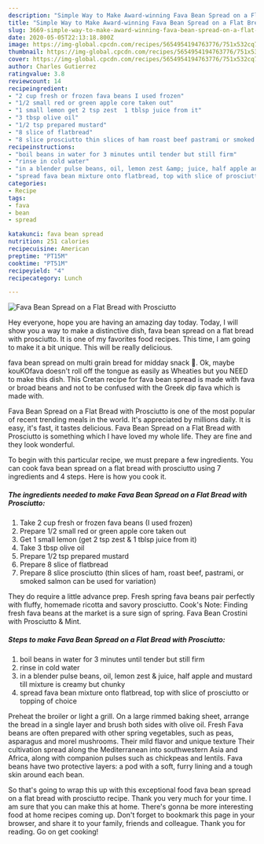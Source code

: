 ```yaml
---
description: "Simple Way to Make Award-winning Fava Bean Spread on a Flat Bread with Prosciutto"
title: "Simple Way to Make Award-winning Fava Bean Spread on a Flat Bread with Prosciutto"
slug: 3669-simple-way-to-make-award-winning-fava-bean-spread-on-a-flat-bread-with-prosciutto
date: 2020-05-05T22:13:18.800Z
image: https://img-global.cpcdn.com/recipes/5654954194763776/751x532cq70/fava-bean-spread-on-a-flat-bread-with-prosciutto-recipe-main-photo.jpg
thumbnail: https://img-global.cpcdn.com/recipes/5654954194763776/751x532cq70/fava-bean-spread-on-a-flat-bread-with-prosciutto-recipe-main-photo.jpg
cover: https://img-global.cpcdn.com/recipes/5654954194763776/751x532cq70/fava-bean-spread-on-a-flat-bread-with-prosciutto-recipe-main-photo.jpg
author: Charles Gutierrez
ratingvalue: 3.8
reviewcount: 14
recipeingredient:
- "2 cup fresh or frozen fava beans I used frozen"
- "1/2 small red or green apple core taken out"
- "1 small lemon get 2 tsp zest  1 tblsp juice from it"
- "3 tbsp olive oil"
- "1/2 tsp prepared mustard"
- "8 slice of flatbread"
- "8 slice prosciutto thin slices of ham roast beef pastrami or smoked salmon can be used for variation"
recipeinstructions:
- "boil beans in water for 3 minutes until tender but still firm"
- "rinse in cold water"
- "in a blender pulse beans, oil, lemon zest &amp; juice, half apple and mustard till mixture is creamy but chunky"
- "spread fava bean mixture onto flatbread, top with slice of prosciutto or topping of choice"
categories:
- Recipe
tags:
- fava
- bean
- spread

katakunci: fava bean spread 
nutrition: 251 calories
recipecuisine: American
preptime: "PT15M"
cooktime: "PT51M"
recipeyield: "4"
recipecategory: Lunch

---
```



![Fava Bean Spread on a Flat Bread with Prosciutto](https://img-global.cpcdn.com/recipes/5654954194763776/751x532cq70/fava-bean-spread-on-a-flat-bread-with-prosciutto-recipe-main-photo.jpg)

Hey everyone, hope you are having an amazing day today. Today, I will show you a way to make a distinctive dish, fava bean spread on a flat bread with prosciutto. It is one of my favorites food recipes. This time, I am going to make it a bit unique. This will be really delicious.

fava bean spread on multi grain bread for midday snack 🙂. Ok, maybe kouKOfava doesn&#39;t roll off the tongue as easily as Wheaties but you NEED to make this dish. This Cretan recipe for fava bean spread is made with fava or broad beans and not to be confused with the Greek dip fava which is made with.

Fava Bean Spread on a Flat Bread with Prosciutto is one of the most popular of recent trending meals in the world. It's appreciated by millions daily. It is easy, it's fast, it tastes delicious. Fava Bean Spread on a Flat Bread with Prosciutto is something which I have loved my whole life. They are fine and they look wonderful.


To begin with this particular recipe, we must prepare a few ingredients. You can cook fava bean spread on a flat bread with prosciutto using 7 ingredients and 4 steps. Here is how you cook it.

<!--inarticleads1-->

##### The ingredients needed to make Fava Bean Spread on a Flat Bread with Prosciutto:

1. Take 2 cup fresh or frozen fava beans (I used frozen)
1. Prepare 1/2 small red or green apple core taken out
1. Get 1 small lemon (get 2 tsp zest &amp; 1 tblsp juice from it)
1. Take 3 tbsp olive oil
1. Prepare 1/2 tsp prepared mustard
1. Prepare 8 slice of flatbread
1. Prepare 8 slice prosciutto (thin slices of ham, roast beef, pastrami, or smoked salmon can be used for variation)


They do require a little advance prep. Fresh spring fava beans pair perfectly with fluffy, homemade ricotta and savory prosciutto. Cook&#39;s Note: Finding fresh fava beans at the market is a sure sign of spring. Fava Bean Crostini with Prosciutto &amp; Mint. 

<!--inarticleads2-->

##### Steps to make Fava Bean Spread on a Flat Bread with Prosciutto:

1. boil beans in water for 3 minutes until tender but still firm
1. rinse in cold water
1. in a blender pulse beans, oil, lemon zest &amp; juice, half apple and mustard till mixture is creamy but chunky
1. spread fava bean mixture onto flatbread, top with slice of prosciutto or topping of choice


Preheat the broiler or light a grill. On a large rimmed baking sheet, arrange the bread in a single layer and brush both sides with olive oil. Fresh Fava beans are often prepared with other spring vegetables, such as peas, asparagus and morel mushrooms. Their mild flavor and unique texture Their cultivation spread along the Mediterranean into southwestern Asia and Africa, along with companion pulses such as chickpeas and lentils. Fava beans have two protective layers: a pod with a soft, furry lining and a tough skin around each bean. 

So that's going to wrap this up with this exceptional food fava bean spread on a flat bread with prosciutto recipe. Thank you very much for your time. I am sure that you can make this at home. There's gonna be more interesting food at home recipes coming up. Don't forget to bookmark this page in your browser, and share it to your family, friends and colleague. Thank you for reading. Go on get cooking!
